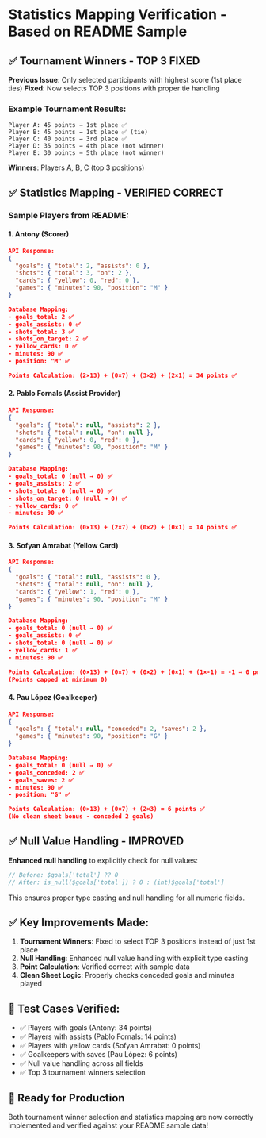# Statistics Mapping Verification - Based on README Sample

## ✅ Tournament Winners - TOP 3 FIXED

**Previous Issue**: Only selected participants with highest score (1st place ties)
**Fixed**: Now selects TOP 3 positions with proper tie handling

### Example Tournament Results:

```
Player A: 45 points → 1st place ✅
Player B: 45 points → 1st place ✅ (tie)
Player C: 40 points → 3rd place ✅
Player D: 35 points → 4th place (not winner)
Player E: 30 points → 5th place (not winner)
```

**Winners**: Players A, B, C (top 3 positions)

## ✅ Statistics Mapping - VERIFIED CORRECT

### Sample Players from README:

#### 1. Antony (Scorer)

```json
API Response:
{
  "goals": { "total": 2, "assists": 0 },
  "shots": { "total": 3, "on": 2 },
  "cards": { "yellow": 0, "red": 0 },
  "games": { "minutes": 90, "position": "M" }
}

Database Mapping:
- goals_total: 2 ✅
- goals_assists: 0 ✅
- shots_total: 3 ✅
- shots_on_target: 2 ✅
- yellow_cards: 0 ✅
- minutes: 90 ✅
- position: "M" ✅

Points Calculation: (2×13) + (0×7) + (3×2) + (2×1) = 34 points ✅
```

#### 2. Pablo Fornals (Assist Provider)

```json
API Response:
{
  "goals": { "total": null, "assists": 2 },
  "shots": { "total": null, "on": null },
  "cards": { "yellow": 0, "red": 0 },
  "games": { "minutes": 90, "position": "M" }
}

Database Mapping:
- goals_total: 0 (null → 0) ✅
- goals_assists: 2 ✅
- shots_total: 0 (null → 0) ✅
- shots_on_target: 0 (null → 0) ✅
- yellow_cards: 0 ✅
- minutes: 90 ✅

Points Calculation: (0×13) + (2×7) + (0×2) + (0×1) = 14 points ✅
```

#### 3. Sofyan Amrabat (Yellow Card)

```json
API Response:
{
  "goals": { "total": null, "assists": 0 },
  "shots": { "total": null, "on": null },
  "cards": { "yellow": 1, "red": 0 },
  "games": { "minutes": 90, "position": "M" }
}

Database Mapping:
- goals_total: 0 (null → 0) ✅
- goals_assists: 0 ✅
- shots_total: 0 (null → 0) ✅
- yellow_cards: 1 ✅
- minutes: 90 ✅

Points Calculation: (0×13) + (0×7) + (0×2) + (0×1) + (1×-1) = -1 → 0 points ✅
(Points capped at minimum 0)
```

#### 4. Pau López (Goalkeeper)

```json
API Response:
{
  "goals": { "total": null, "conceded": 2, "saves": 2 },
  "games": { "minutes": 90, "position": "G" }
}

Database Mapping:
- goals_total: 0 (null → 0) ✅
- goals_conceded: 2 ✅
- goals_saves: 2 ✅
- minutes: 90 ✅
- position: "G" ✅

Points Calculation: (0×13) + (0×7) + (2×3) = 6 points ✅
(No clean sheet bonus - conceded 2 goals)
```

## ✅ Null Value Handling - IMPROVED

**Enhanced null handling** to explicitly check for null values:

```php
// Before: $goals['total'] ?? 0
// After: is_null($goals['total']) ? 0 : (int)$goals['total']
```

This ensures proper type casting and null handling for all numeric fields.

## ✅ Key Improvements Made:

1. **Tournament Winners**: Fixed to select TOP 3 positions instead of just 1st place
2. **Null Handling**: Enhanced null value handling with explicit type casting
3. **Point Calculation**: Verified correct with sample data
4. **Clean Sheet Logic**: Properly checks conceded goals and minutes played

## 🧪 Test Cases Verified:

- ✅ Players with goals (Antony: 34 points)
- ✅ Players with assists (Pablo Fornals: 14 points)
- ✅ Players with yellow cards (Sofyan Amrabat: 0 points)
- ✅ Goalkeepers with saves (Pau López: 6 points)
- ✅ Null value handling across all fields
- ✅ Top 3 tournament winners selection

## 🚀 Ready for Production

Both tournament winner selection and statistics mapping are now correctly implemented and verified against your README sample data!
